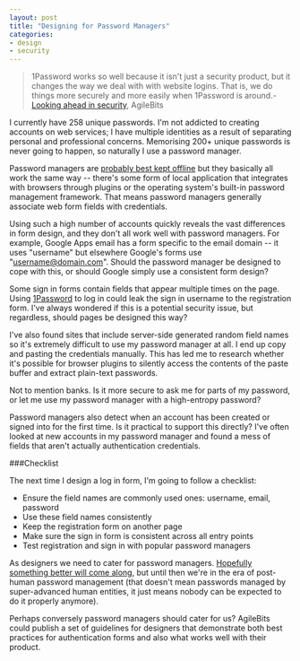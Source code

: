 ```yaml
---
layout: post
title: "Designing for Password Managers"
categories: 
- design
- security
---
```


> 1Password works so well because it isn't just a security product, but it changes the way we deal with with website logins. That is, we do things more securely and more easily when 1Password is around.<span class="source">- [Looking ahead in security](http://blog.agilebits.com/2011/04/looking-ahead-in-security/), AgileBits</source>

I currently have 258 unique passwords.  I'm not addicted to creating accounts on web services; I have multiple identities as a result of separating personal and professional concerns.  Memorising 200+ unique passwords is never going to happen, so naturally I use a password manager.

Password managers are [probably best kept offline](http://blog.lastpass.com/2011/05/lastpass-security-notification.html) but they basically all work the same way -- there's some form of local application that integrates with browsers through plugins or the operating system's built-in password management framework.  That means password managers generally associate web form fields with credentials.

Using such a high number of accounts quickly reveals the vast differences in form design, and they don't all work well with password managers.  For example, Google Apps email has a form specific to the email domain -- it uses "username" but elsewhere Google's forms use "username@domain.com".  Should the password manager be designed to cope with this, or should Google simply use a consistent form design?

Some sign in forms contain fields that appear multiple times on the page.  Using [1Password](http://agilebits.com/products/1Password) to log in could leak the sign in username to the registration form.  I've always wondered if this is a potential security issue, but regardless, should pages be designed this way?

I've also found sites that include server-side generated random field names so it's extremely difficult to use my password manager at all.  I end up copy and pasting the credentials manually.  This has led me to research whether it's possible for browser plugins to silently access the contents of the paste buffer and extract plain-text passwords.

Not to mention banks.  Is it more secure to ask me for parts of my password, or let me use my password manager with a high-entropy password?

Password managers also detect when an account has been created or signed into for the first time.  Is it practical to support this directly?  I've often looked at new accounts in my password manager and found a mess of fields that aren't actually authentication credentials.

###Checklist

The next time I design a log in form, I'm going to follow a checklist:

* Ensure the field names are commonly used ones: username, email, password
* Use these field names consistently
* Keep the registration form on another page
* Make sure the sign in form is consistent across all entry points
* Test registration and sign in with popular password managers

As designers we need to cater for password managers.  [Hopefully something better will come along](http://www.lightbluetouchpaper.org/2011/08/12/pico-no-more-passwords-at-usenix-security/), but until then we're in the era of post-human password management (that doesn't mean passwords managed by super-advanced human entities, it just means nobody can be expected to do it properly anymore).

Perhaps conversely password managers should cater for us?  AgileBits could publish a set of guidelines for designers that demonstrate both best practices for authentication forms and also what works well with their product.

